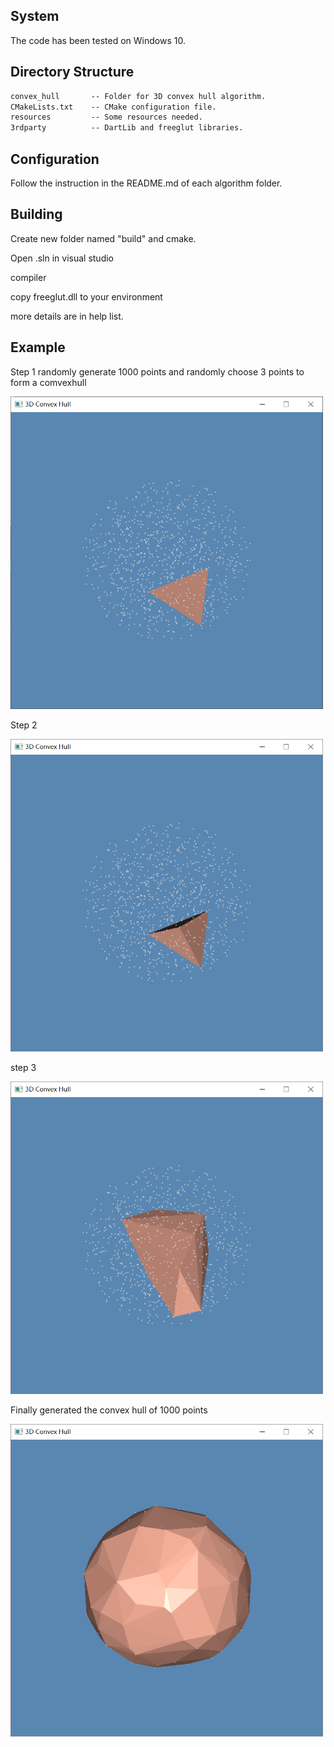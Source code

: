 ## System

The code has been tested on Windows 10.

## Directory Structure

``` txt
convex_hull       -- Folder for 3D convex hull algorithm. 
CMakeLists.txt    -- CMake configuration file.
resources         -- Some resources needed.
3rdparty          -- DartLib and freeglut libraries.
```

## Configuration

Follow the instruction in the README.md of each algorithm folder.

## Building 

Create new folder named "build" and cmake.

Open .sln in visual studio

compiler

copy freeglut.dll to your environment

more details are in help list.

## Example
Step 1 randomly generate 1000 points and randomly choose 3 points to form a comvexhull

<img src="https://raw.githubusercontent.com/chengengjian/ConvexHull/master/img/1.png" width="500" height="500" alt="step1"/><br/>

Step 2 

<img src="https://raw.githubusercontent.com/chengengjian/ConvexHull/master/img/2.png" width="500" height="500" alt="step2"/><br/>

step 3 

<img src="https://raw.githubusercontent.com/chengengjian/ConvexHull/master/img/3.png" width="500" height="500" alt="step3"/><br/>

Finally generated the convex hull of 1000 points

<img src="https://raw.githubusercontent.com/chengengjian/ConvexHull/master/img/final.png" width="500" height="500" alt="final"/><br/>

